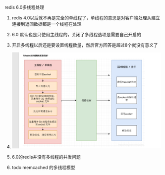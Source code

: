 redis 6.0多线程处理

1. redis 4.0以后就不再是完全的单线程了，单线程的意思是对客户端处理从建立连接到返回数据都是一个线程在处理
2. 6.0 默认也是只使用主线程的，关闭了多线程选项是需要自己开启的
3. 开启多线程以后还是要设置线程数量，然后官方回答是超过8个就没有意义了
4. ![image-20201207163026116](../images/image-20201207163026116.png)

5. 6.0的redis并没有多线程的并发问题
6. todo memcached 的多线程模型